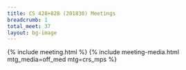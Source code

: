 ```yaml
---
title: CS 428+828 (201830) Meetings
breadcrumb: 1
total_meet: 37
layout: bg-image
---
```

{% include meeting.html %}
{% include meeting-media.html mtg_media=off_med mtg=crs_mps %}
